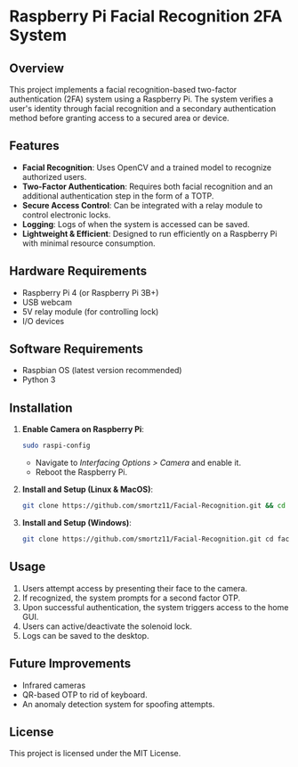 # Raspberry Pi Facial Recognition 2FA System

## Overview
This project implements a facial recognition-based two-factor authentication (2FA) system using a Raspberry Pi. The system verifies a user's identity through facial recognition and a secondary authentication method before granting access to a secured area or device.

## Features
- **Facial Recognition**: Uses OpenCV and a trained model to recognize authorized users.
- **Two-Factor Authentication**: Requires both facial recognition and an additional authentication step in the form of a TOTP.
- **Secure Access Control**: Can be integrated with a relay module to control electronic locks.
- **Logging**: Logs of when the system is accessed can be saved.
- **Lightweight & Efficient**: Designed to run efficiently on a Raspberry Pi with minimal resource consumption.

## Hardware Requirements
- Raspberry Pi 4 (or Raspberry Pi 3B+)
- USB webcam
- 5V relay module (for controlling lock)
- I/O devices

## Software Requirements
- Raspbian OS (latest version recommended)
- Python 3

## Installation
1. **Enable Camera on Raspberry Pi**:
    ```sh
    sudo raspi-config
    ```
    - Navigate to *Interfacing Options > Camera* and enable it.
    - Reboot the Raspberry Pi.

2. **Install and Setup (Linux & MacOS)**:
    ```sh
    git clone https://github.com/smortz11/Facial-Recognition.git && cd facial-recognition-project && chmod +x setup_and_run.sh && ./setup_and_run.sh
    ```

3. **Install and Setup (Windows)**:
    ```sh
    git clone https://github.com/smortz11/Facial-Recognition.git cd facial-recognition-project && setup_and_run.bat
    ```

## Usage
1. Users attempt access by presenting their face to the camera.
2. If recognized, the system prompts for a second factor OTP.
3. Upon successful authentication, the system triggers access to the home GUI.
4. Users can active/deactivate the solenoid lock.
5. Logs can be saved to the desktop.

## Future Improvements
- Infrared cameras
- QR-based OTP to rid of keyboard.
- An anomaly detection system for spoofing attempts.

## License
This project is licensed under the MIT License.
